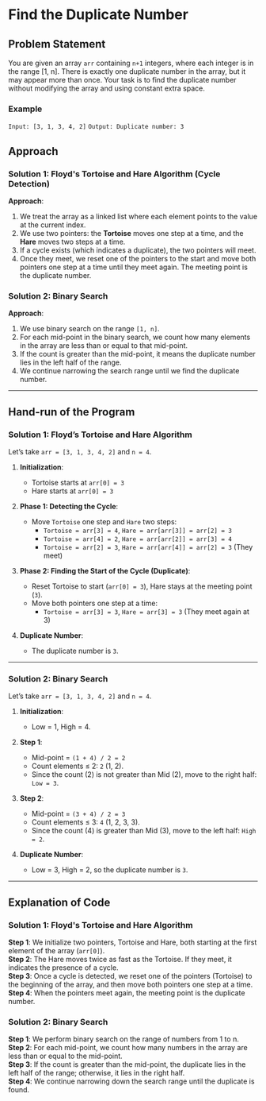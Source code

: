 # Find the Duplicate Number

## Problem Statement
You are given an array `arr` containing `n+1` integers, where each integer is in the range [1, n]. There is exactly one duplicate number in the array, but it may appear more than once. Your task is to find the duplicate number without modifying the array and using constant extra space.

### Example
`Input: [3, 1, 3, 4, 2]`
`Output: Duplicate number: 3`


## Approach

### Solution 1: Floyd's Tortoise and Hare Algorithm (Cycle Detection)

**Approach**:
1. We treat the array as a linked list where each element points to the value at the current index.
2. We use two pointers: the **Tortoise** moves one step at a time, and the **Hare** moves two steps at a time.
3. If a cycle exists (which indicates a duplicate), the two pointers will meet.
4. Once they meet, we reset one of the pointers to the start and move both pointers one step at a time until they meet again. The meeting point is the duplicate number.

### Solution 2: Binary Search

**Approach**:
1. We use binary search on the range `[1, n]`.
2. For each mid-point in the binary search, we count how many elements in the array are less than or equal to that mid-point.
3. If the count is greater than the mid-point, it means the duplicate number lies in the left half of the range.
4. We continue narrowing the search range until we find the duplicate number.

---

## Hand-run of the Program

### Solution 1: Floyd’s Tortoise and Hare Algorithm

Let’s take `arr = [3, 1, 3, 4, 2]` and `n = 4`.

1. **Initialization**:
   - Tortoise starts at `arr[0] = 3`
   - Hare starts at `arr[0] = 3`
  
2. **Phase 1: Detecting the Cycle**:
   - Move `Tortoise` one step and `Hare` two steps:
     - `Tortoise = arr[3] = 4`, `Hare = arr[arr[3]] = arr[2] = 3`
     - `Tortoise = arr[4] = 2`, `Hare = arr[arr[2]] = arr[3] = 4`
     - `Tortoise = arr[2] = 3`, `Hare = arr[arr[4]] = arr[2] = 3` (They meet)
  
3. **Phase 2: Finding the Start of the Cycle (Duplicate)**:
   - Reset Tortoise to start (`arr[0] = 3`), Hare stays at the meeting point (`3`).
   - Move both pointers one step at a time:
     - `Tortoise = arr[3] = 3`, `Hare = arr[3] = 3` (They meet again at 3)
   
4. **Duplicate Number**:
   - The duplicate number is `3`.

---

### Solution 2: Binary Search

Let’s take `arr = [3, 1, 3, 4, 2]` and `n = 4`.

1. **Initialization**:
   - Low = 1, High = 4.
  
2. **Step 1**:
   - Mid-point = `(1 + 4) / 2 = 2`
   - Count elements ≤ 2: `2` (1, 2).
   - Since the count (2) is not greater than Mid (2), move to the right half: `Low = 3`.

3. **Step 2**:
   - Mid-point = `(3 + 4) / 2 = 3`
   - Count elements ≤ 3: `4` (1, 2, 3, 3).
   - Since the count (4) is greater than Mid (3), move to the left half: `High = 2`.

4. **Duplicate Number**:
   - Low = 3, High = 2, so the duplicate number is `3`.

---

## Explanation of Code

### Solution 1: Floyd's Tortoise and Hare Algorithm

**Step 1**: We initialize two pointers, Tortoise and Hare, both starting at the first element of the array (`arr[0]`).  
**Step 2**: The Hare moves twice as fast as the Tortoise. If they meet, it indicates the presence of a cycle.  
**Step 3**: Once a cycle is detected, we reset one of the pointers (Tortoise) to the beginning of the array, and then move both pointers one step at a time.  
**Step 4**: When the pointers meet again, the meeting point is the duplicate number.

### Solution 2: Binary Search

**Step 1**: We perform binary search on the range of numbers from 1 to n.  
**Step 2**: For each mid-point, we count how many numbers in the array are less than or equal to the mid-point.  
**Step 3**: If the count is greater than the mid-point, the duplicate lies in the left half of the range; otherwise, it lies in the right half.  
**Step 4**: We continue narrowing down the search range until the duplicate is found.
